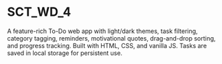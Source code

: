 # SCT_WD_4
A feature-rich To-Do web app with light/dark themes, task filtering, category tagging, reminders, motivational quotes, drag-and-drop sorting, and progress tracking. Built with HTML, CSS, and vanilla JS. Tasks are saved in local storage for persistent use.

